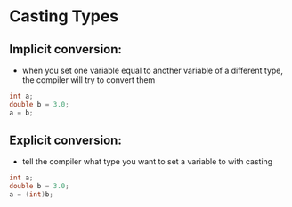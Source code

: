 # Casting Types

## Implicit conversion:
- when you set one variable equal to another variable of a different type, the compiler will try to convert them
```c
int a;
double b = 3.0;
a = b;
```

## Explicit conversion:
- tell the compiler what type you want to set a variable to with casting
```c
int a;
double b = 3.0;
a = (int)b;
````
